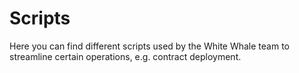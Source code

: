 # Scripts

Here you can find different scripts used by the White Whale team to streamline certain operations, e.g. contract deployment.